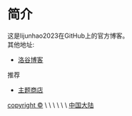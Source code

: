 # 简介
这是lijunhao2023在GitHub上的官方博客。  
其他地址:
- [洛谷博客](https://lijunhao2023.blog.luogu.org)

推荐
- [主题商店](theme)


[copyright ©](https://elevenstudio-main.github.io/copyright)      \ \ \ \ \ \                 [中国大陆](choose-country-or-region)
